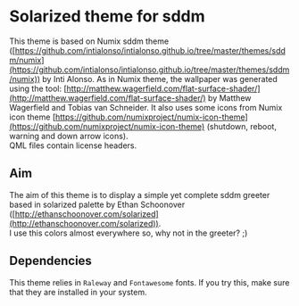 # Solarized theme for sddm

This theme is based on Numix sddm theme
([https://github.com/intialonso/intialonso.github.io/tree/master/themes/sddm/numix](https://github.com/intialonso/intialonso.github.io/tree/master/themes/sddm/numix))
by Inti Alonso.  As in Numix theme, the wallpaper was generated using the tool:
[http://matthew.wagerfield.com/flat-surface-shader/](http://matthew.wagerfield.com/flat-surface-shader/)
by Matthew Wagerfield and Tobias van Schneider. It also uses some icons from
Numix icon theme [https://github.com/numixproject/numix-icon-theme](https://github.com/numixproject/numix-icon-theme)
(shutdown, reboot, warning and down arrow icons).  
QML files contain license headers.  

## Aim
The aim of this theme is to display a simple yet complete sddm greeter based in
solarized palette by Ethan Schoonover
([http://ethanschoonover.com/solarized](http://ethanschoonover.com/solarized)).  
I use this colors almost everywhere so, why not in the greeter? ;)

## Dependencies
This theme relies in `Raleway` and `Fontawesome` fonts. If you try this, make sure
that they are installed in your system.
